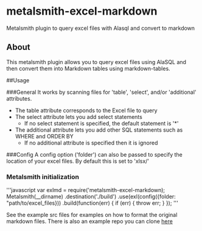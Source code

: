 # metalsmith-excel-markdown
Metalsmith plugin to query excel files with Alasql and convert to markdown

## About
This metalsmith plugin allows you to query excel files using AlaSQL and then convert them into Markdown tables using markdown-tables.

##Usage

###General
It works by scanning files for 'table', 'select', and/or 'additional' attributes. 

* The table attribute corresponds to the Excel file to query
* The select attribute lets you add select statements
  * If no select statement is specified, the default statement is '*'
* The additional attribute lets you add other SQL statements such as WHERE and ORDER BY
  * If no additional attribute is specified then it is ignored

###Config
A config option ('folder') can also be passed to specify the location of your excel files. By default this is set to 'xlsx/'

### Metalsmith initialization

'''javascript
var exlmd = require('metalsmith-excel-markdown);
Metalsmith(__dirname)
  .destination('./build')
  .use(exl(config({folder: "path/to/excel_files}))
  .build(function(err) {
    if (err) { throw err; }
  });
'''

See the example src files for examples on how to format the original markdown files. There is also an example repo you can clone [here](https://github.com/patm2013/metalsmith-excelTables)
